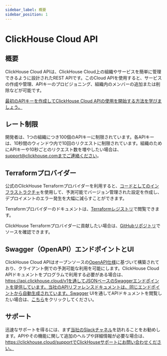 ```yaml
---
sidebar_label: 概要
sidebar_position: 1
---
```


# ClickHouse Cloud API

## 概要

ClickHouse Cloud APIは、ClickHouse Cloud上の組織やサービスを簡単に管理できるように設計されたREST APIです。このCloud APIを使用すると、サービスの作成や管理、APIキーのプロビジョニング、組織内のメンバーの追加または削除などが可能です。

[最初のAPIキーを作成してClickHouse Cloud APIの使用を開始する方法を学びましょう。](/docs/ja/cloud/manage/openapi.md)

## レート制限

開発者は、1つの組織につき100個のAPIキーに制限されています。各APIキーは、10秒間のウィンドウ内で10回のリクエストに制限されています。組織のためにAPIキーや10秒ごとのリクエスト数を増やしたい場合は、support@clickhouse.comまでご連絡ください。

## Terraformプロバイダー

公式のClickHouse Terraformプロバイダーを利用すると、[コードとしてのインフラストラクチャ](https://www.redhat.com/en/topics/automation/what-is-infrastructure-as-code-iac)を使用して、予測可能でバージョン管理された設定を作成し、デプロイメントのエラー発生を大幅に減らすことができます。

Terraformプロバイダーのドキュメントは、[Terraformレジストリ](https://registry.terraform.io/providers/ClickHouse/clickhouse/latest/docs)で閲覧できます。

ClickHouse Terraformプロバイダーに貢献したい場合は、[GitHubリポジトリ](https://github.com/ClickHouse/terraform-provider-clickhouse)でソースを確認できます。

## Swagger（OpenAPI）エンドポイントとUI

ClickHouse Cloud APIはオープンソースの[OpenAPI仕様](https://www.openapis.org/)に基づいて構築されており、クライアント側での予測可能な利用を可能にします。ClickHouse Cloud APIドキュメントをプログラムで利用する必要がある場合は、https://api.clickhouse.cloud/v1を通してJSONベースのSwaggerエンドポイントを提供しています。当社のAPIリファレンスドキュメントは、同じエンドポイントから自動生成されています。Swagger UIを通してAPIドキュメントを閲覧したい場合は、[こちら](https://clickhouse.com/docs/ja/cloud/manage/api/swagger)をクリックしてください。

## サポート

迅速なサポートを得るには、まず[当社のSlackチャネル](https://clickhouse.com/slack)を訪れることをお勧めします。APIやその機能に関して追加のヘルプや詳細情報が必要な場合は、https://clickhouse.cloud/supportでClickHouseサポートにお問い合わせください。
